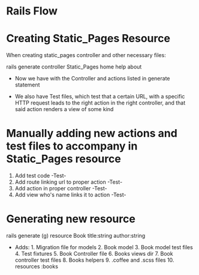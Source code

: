 # Rails Flow

# Creating Static_Pages Resource

When creating static_pages controller and other necessary files:

rails generate controller Static_Pages home help about

* Now we have with the Controller and actions listed in generate statement

* We also have Test files, which test that a certain URL, with a specific HTTP request
leads to the right action in the right controller, and that said action renders a view of some kind

# Manually adding new actions and test files to accompany in Static_Pages resource

1. Add test code
-Test-
2. Add route linking url to proper action 
-Test-
3. Add action in proper controller
-Test-
4. Add view who's name links it to action
-Test-


# Generating new resource

rails generate (g) resource Book title:string author:string

* Adds:
		1. Migration file for models
		2. Book model
		3. Book model test files
		4. Test fixtures 
		5. Book Controller file
		6. Books views dir
		7. Book controller test files
		8. Books helpers
		9. .coffee and .scss files
		10. resources :books


